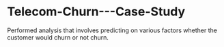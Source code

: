# Telecom-Churn---Case-Study
Performed analysis that involves predicting on various factors whether the customer would churn or not churn.
